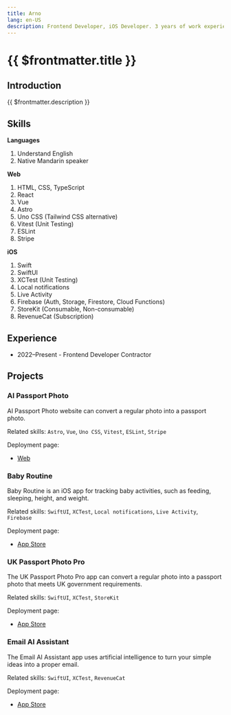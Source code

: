 ```yaml
---
title: Arno
lang: en-US
description: Frontend Developer, iOS Developer. 3 years of work experience. Expected hourly rate 9 USD/h.
---
```


# {{ $frontmatter.title }}

## Introduction

{{ $frontmatter.description }}

## Skills

**Languages**  
1. Understand English  
2. Native Mandarin speaker  

**Web**  
1. HTML, CSS, TypeScript  
2. React  
3. Vue  
4. Astro  
5. Uno CSS (Tailwind CSS alternative)  
6. Vitest (Unit Testing)  
7. ESLint  
8. Stripe  

**iOS**  
1. Swift  
2. SwiftUI  
3. XCTest (Unit Testing)  
4. Local notifications  
5. Live Activity  
6. Firebase (Auth, Storage, Firestore, Cloud Functions)  
7. StoreKit (Consumable, Non-consumable)  
8. RevenueCat (Subscription)  

## Experience

- 2022–Present - Frontend Developer Contractor  

## Projects

### AI Passport Photo

AI Passport Photo website can convert a regular photo into a passport photo.

Related skills: `Astro`, `Vue`, `Uno CSS`, `Vitest`, `ESLint`, `Stripe`

Deployment page:  
- [Web](https://aipassportphoto.com/)

### Baby Routine

Baby Routine is an iOS app for tracking baby activities, such as feeding, sleeping, height, and weight.

Related skills: `SwiftUI`, `XCTest`, `Local notifications`, `Live Activity`, `Firebase`

Deployment page:  
- [App Store](https://apps.apple.com/us/app/baby-routine-baby-tracker/id6740127932)

### UK Passport Photo Pro

The UK Passport Photo Pro app can convert a regular photo into a passport photo that meets UK government requirements.

Related skills: `SwiftUI`, `XCTest`, `StoreKit`

Deployment page:  
- [App Store](https://apps.apple.com/us/app/uk-passport-photo-pro/id6743296026)

### Email AI Assistant

The Email AI Assistant app uses artificial intelligence to turn your simple ideas into a proper email.

Related skills: `SwiftUI`, `XCTest`, `RevenueCat`

Deployment page:  
- [App Store](https://apps.apple.com/us/app/email-ai-assistant/id6743690196)  
